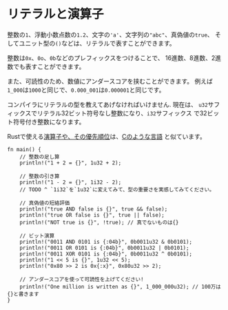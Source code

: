 # リテラルと演算子

整数の`1`、浮動小数点数の`1.2`、文字の`'a'`、文字列の`"abc"`、真偽値の`true`、
そしてユニット型の`()`などは、リテラルで表すことができます。

整数は`0x`、`0o`、`0b`などのプレフィックスをつけることで、
16進数、8進数、2進数でも表すことができます。

また、可読性のため、数値にアンダースコアを挟むことができます。 例えば
`1_000`は`1000`と同じで、`0.000_001`は`0.000001`と同じです。

コンパイラにリテラルの型を教えてあげなければいけません. 現在は、
`u32`サフィックスでリテラル32ビット符号なし整数になり、`i32`サフィックス
で32ビット符号付き整数になります。

Rustで使える[演算子や、その優先順位][rust op-prec]は、[Cのような言語][op-prec]
と似ています。

```rust,editable
fn main() {
    // 整数の足し算
    println!("1 + 2 = {}", 1u32 + 2);

    // 整数の引き算
    println!("1 - 2 = {}", 1i32 - 2);
    // TODO ^ `1i32`を`1u32`に変えてみて、型の重要さを実感してみてください。

    // 真偽値の短絡評価
    println!("true AND false is {}", true && false);
    println!("true OR false is {}", true || false);
    println!("NOT true is {}", !true); // 真でないものは{}

    // ビット演算
    println!("0011 AND 0101 is {:04b}", 0b0011u32 & 0b0101);
    println!("0011 OR 0101 is {:04b}", 0b0011u32 | 0b0101);
    println!("0011 XOR 0101 is {:04b}", 0b0011u32 ^ 0b0101);
    println!("1 << 5 is {}", 1u32 << 5);
    println!("0x80 >> 2 is 0x{:x}", 0x80u32 >> 2);

    // アンダースコアを使って可読性を上げてください!
    println!("One million is written as {}", 1_000_000u32); // 100万は{}と書きます
}
```

[rust op-prec]: https://doc.rust-lang.org/reference/expressions.html#expression-precedence
[op-prec]: https://en.wikipedia.org/wiki/Operator_precedence#Programming_languages
